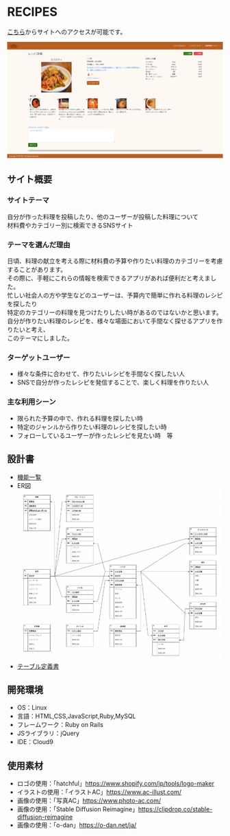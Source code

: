 # RECIPES
[こちら](http://35.77.54.205/)からサイトへのアクセスが可能です。

![詳細画面](show.png)

## サイト概要

### サイトテーマ
自分が作った料理を投稿したり、他のユーザーが投稿した料理について<br>
材料費やカテゴリー別に検索できるSNSサイト
​
### テーマを選んだ理由
日頃、料理の献立を考える際に材料費の予算や作りたい料理のカテゴリーを考慮することがあります。<br>
その際に、手軽にこれらの情報を検索できるアプリがあれば便利だと考えました。<br>
忙しい社会人の方や学生などのユーザーは、予算内で簡単に作れる料理のレシピを探したり<br>
特定のカテゴリーの料理を見つけたりしたい時があるのではないかと思います。<br>
自分が作りたい料理のレシピを、様々な場面において手間なく探せるアプリを作りたいと考え、<br>
このテーマにしました。

### ターゲットユーザー
- 様々な条件に合わせて、作りたいレシピを手間なく探したい人
- SNSで自分が作ったレシピを発信することで、楽しく料理を作りたい人

### 主な利用シーン
- 限られた予算の中で、作れる料理を探したい時
- 特定のジャンルから作りたい料理のレシピを探したい時
- フォローしているユーザーが作ったレシピを見たい時　等

## 設計書
- [機能一覧](https://docs.google.com/spreadsheets/d/1JDppa8nSIQzA-cBbLt10_6sFv0_wO5THL_cUynzovv0/edit?usp=sharing)
- ER図
![ER図](er.png)
- [テーブル定義書](https://docs.google.com/spreadsheets/d/1nnshbtLZcN0bYeOM3KJDRzxWb1Lm1Jy8yUglrrD6Z_s/edit?usp=sharing)
​
## 開発環境
- OS：Linux
- 言語：HTML,CSS,JavaScript,Ruby,MySQL
- フレームワーク：Ruby on Rails
- JSライブラリ：jQuery
- IDE：Cloud9
​
## 使用素材
- ロゴの使用：「hatchful」https://www.shopify.com/jp/tools/logo-maker
- イラストの使用：「イラストAC」https://www.ac-illust.com/
- 画像の使用：「写真AC」https://www.photo-ac.com/
- 画像の使用：「Stable Diffusion Reimagine」https://clipdrop.co/stable-diffusion-reimagine
- 画像の使用：「o-dan」https://o-dan.net/ja/
